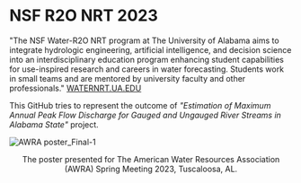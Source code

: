 # NSF R2O NRT 2023
"The NSF Water-R2O NRT program at The University of Alabama aims to integrate hydrologic engineering, artificial intelligence, and decision science into an interdisciplinary education program enhancing student capabilities for use-inspired research and careers in water forecasting. Students work in small teams and are mentored by university faculty and other professionals." [WATERNRT.UA.EDU](https://waternrt.ua.edu/)

This GitHub tries to represent the outcome of _"Estimation of Maximum Annual Peak Flow Discharge for Gauged and Ungauged River Streams in Alabama State"_ project.

![AWRA poster_Final-1](https://github.com/Reizrb/NRT-R2O-2023/assets/133435701/2b4d0a5e-e239-4b28-85a9-3835c7d68ec7)

<div align="center">
    The poster presented for The American Water Resources Association (AWRA) Spring Meeting 2023, Tuscaloosa, AL. 
</div>
